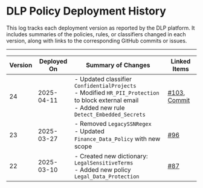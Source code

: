 # DLP Policy Deployment History

This log tracks each deployment version as reported by the DLP platform. It includes summaries of the policies, rules, or classifiers changed in each version, along with links to the corresponding GitHub commits or issues.

---

| Version | Deployed On | Summary of Changes | Linked Items |
|---------|-------------|--------------------|--------------|
| 24      | 2025-04-11  | - Updated classifier `ConfidentialProjects`<br>- Modified `HR_PII_Protection` to block external email<br>- Added new rule `Detect_Embedded_Secrets` | [#103](https://github.com/org/repo/issues/103), [Commit](https://github.com/org/repo/commit/abc123) |
| 23      | 2025-03-27  | - Removed `LegacySSNRegex`<br>- Updated `Finance_Data_Policy` with new scope | [#96](https://github.com/org/repo/issues/96) |
| 22      | 2025-03-10  | - Created new dictionary: `LegalSensitiveTerms`<br>- Added new policy `Legal_Data_Protection` | [#87](https://github.com/org/repo/issues/87) |
